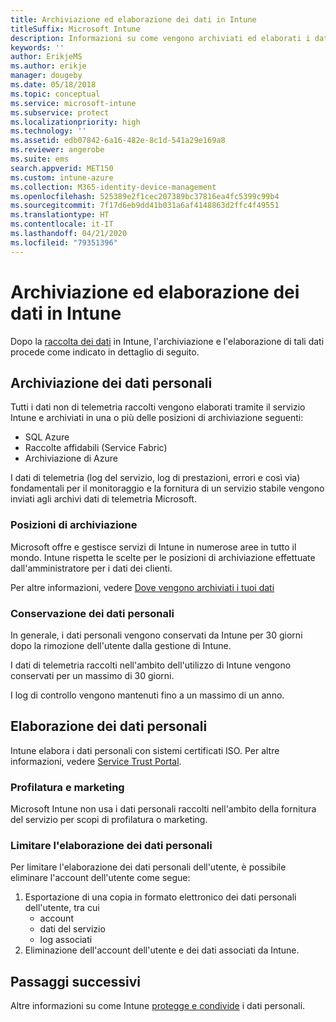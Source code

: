 ```yaml
---
title: Archiviazione ed elaborazione dei dati in Intune
titleSuffix: Microsoft Intune
description: Informazioni su come vengono archiviati ed elaborati i dati personali in Intune.
keywords: ''
author: ErikjeMS
ms.author: erikje
manager: dougeby
ms.date: 05/18/2018
ms.topic: conceptual
ms.service: microsoft-intune
ms.subservice: protect
ms.localizationpriority: high
ms.technology: ''
ms.assetid: edb07842-6a16-482e-8c1d-541a29e169a8
ms.reviewer: angerobe
ms.suite: ems
search.appverid: MET150
ms.custom: intune-azure
ms.collection: M365-identity-device-management
ms.openlocfilehash: 525389e2f1cec207389bc37816ea4fc5399c99b4
ms.sourcegitcommit: 7f17d6eb9dd41b031a6af4148863d2ffc4f49551
ms.translationtype: HT
ms.contentlocale: it-IT
ms.lasthandoff: 04/21/2020
ms.locfileid: "79351396"
---
```

# <a name="data-storage-and-processing-in-intune"></a>Archiviazione ed elaborazione dei dati in Intune

Dopo la [raccolta dei dati](privacy-data-collect.md) in Intune, l'archiviazione e l'elaborazione di tali dati procede come indicato in dettaglio di seguito.

## <a name="storing-personal-data"></a>Archiviazione dei dati personali

Tutti i dati non di telemetria raccolti vengono elaborati tramite il servizio Intune e archiviati in una o più delle posizioni di archiviazione seguenti: 

- SQL Azure 
- Raccolte affidabili (Service Fabric)  
- Archiviazione di Azure 

I dati di telemetria (log del servizio, log di prestazioni, errori e così via) fondamentali per il monitoraggio e la fornitura di un servizio stabile vengono inviati agli archivi dati di telemetria Microsoft.

### <a name="storage-locations"></a>Posizioni di archiviazione

Microsoft offre e gestisce servizi di Intune in numerose aree in tutto il mondo. Intune rispetta le scelte per le posizioni di archiviazione effettuate dall'amministratore per i dati dei clienti.

Per altre informazioni, vedere [Dove vengono archiviati i tuoi dati](https://www.microsoft.com/trust-center/privacy/data-location)

### <a name="personal-data-retention"></a>Conservazione dei dati personali

In generale, i dati personali vengono conservati da Intune per 30 giorni dopo la rimozione dell'utente dalla gestione di Intune.

I dati di telemetria raccolti nell'ambito dell'utilizzo di Intune vengono conservati per un massimo di 30 giorni.

I log di controllo vengono mantenuti fino a un massimo di un anno.

## <a name="processing-personal-data"></a>Elaborazione dei dati personali

Intune elabora i dati personali con sistemi certificati ISO. Per altre informazioni, vedere [Service Trust Portal](https://www.microsoft.com/en-us/TrustCenter/stp).

### <a name="profiling-and-marketing"></a>Profilatura e marketing

Microsoft Intune non usa i dati personali raccolti nell'ambito della fornitura del servizio per scopi di profilatura o marketing. 

### <a name="restrict-processing-of-personal-data"></a>Limitare l'elaborazione dei dati personali

Per limitare l'elaborazione dei dati personali dell'utente, è possibile eliminare l'account dell'utente come segue:
1. Esportazione di una copia in formato elettronico dei dati personali dell'utente, tra cui
    - account
    - dati del servizio
    - log associati
2. Eliminazione dell'account dell'utente e dei dati associati da Intune.

## <a name="next-steps"></a>Passaggi successivi

Altre informazioni su come Intune [protegge e condivide](privacy-data-secure-share.md) i dati personali. 

